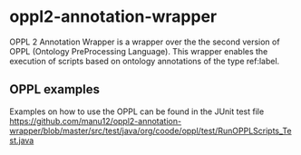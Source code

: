 # oppl2-annotation-wrapper

OPPL 2 Annotation Wrapper is a wrapper over the the second version of OPPL (Ontology PreProcessing Language). This wrapper enables the execution of scripts based on ontology annotations of the type ref:label.

OPPL examples
-------------
Examples on how to use the OPPL can be found in the JUnit test file https://github.com/manu12/oppl2-annotation-wrapper/blob/master/src/test/java/org/coode/oppl/test/RunOPPLScripts_Test.java